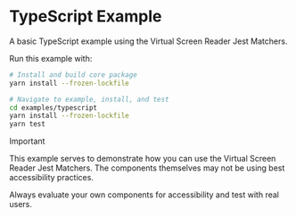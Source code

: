 # TypeScript Example

A basic TypeScript example using the Virtual Screen Reader Jest Matchers.

Run this example with:

```bash
# Install and build core package
yarn install --frozen-lockfile

# Navigate to example, install, and test
cd examples/typescript
yarn install --frozen-lockfile
yarn test
```

> [!IMPORTANT]
> This example serves to demonstrate how you can use the Virtual Screen Reader Jest Matchers. The components themselves may not be using best accessibility practices.
>
> Always evaluate your own components for accessibility and test with real users.
